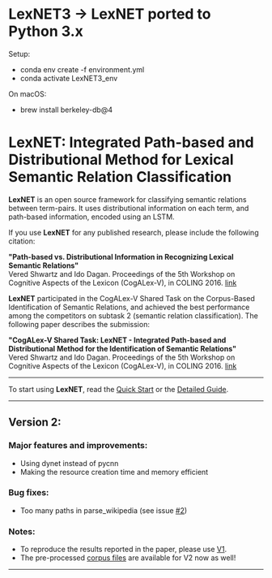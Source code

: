# LexNET3 -> LexNET ported to Python 3.x
Setup:
* conda env create -f environment.yml
* conda activate LexNET3_env

On macOS:
* brew install berkeley-db@4

# LexNET: Integrated Path-based and Distributional Method for Lexical Semantic Relation Classification

**LexNET** is an open source framework for classifying semantic relations between term-pairs. It uses distributional information on each term, and path-based information, encoded using an LSTM.

If you use **LexNET** for any published research, please include the following citation:

<b>"Path-based vs. Distributional Information in Recognizing Lexical Semantic Relations"</b><br/>
Vered Shwartz and Ido Dagan. Proceedings of the 5th Workshop on Cognitive Aspects of the Lexicon (CogALex-V), in COLING 2016. [link](http://arxiv.org/abs/1608.05014)

**LexNET** participated in the CogALex-V Shared Task on the Corpus-Based Identification of Semantic Relations, and achieved the best performance among the competitors on subtask 2 (semantic relation classification). The following paper describes the submission:

<b>"CogALex-V Shared Task: LexNET - Integrated Path-based and Distributional Method for the Identification of Semantic Relations"</b><br/>
Vered Shwartz and Ido Dagan. Proceedings of the 5th Workshop on Cognitive Aspects of the Lexicon (CogALex-V), in COLING 2016. [link](https://arxiv.org/abs/1610.08694)

***

To start using **LexNET**, read the [Quick Start](https://github.com/vered1986/LexNET/wiki/Quick-Start) or the [Detailed Guide](https://github.com/vered1986/LexNET/wiki/Detailed-Guide).

***

## Version 2:

### Major features and improvements:
* Using dynet instead of pycnn
* Making the resource creation time and memory efficient

### Bug fixes:
* Too many paths in parse_wikipedia (see issue [#2](https://github.com/vered1986/HypeNET/issues/2))

### Notes:
* To reproduce the results reported in the paper, please use [V1](https://github.com/vered1986/LexNET/tree/v1).
* The pre-processed [corpus files](https://drive.google.com/file/d/0B0kBcFEBhcbha2N0Vm1FYW01Umc/view?usp=sharing) are available for V2 now as well!
***
